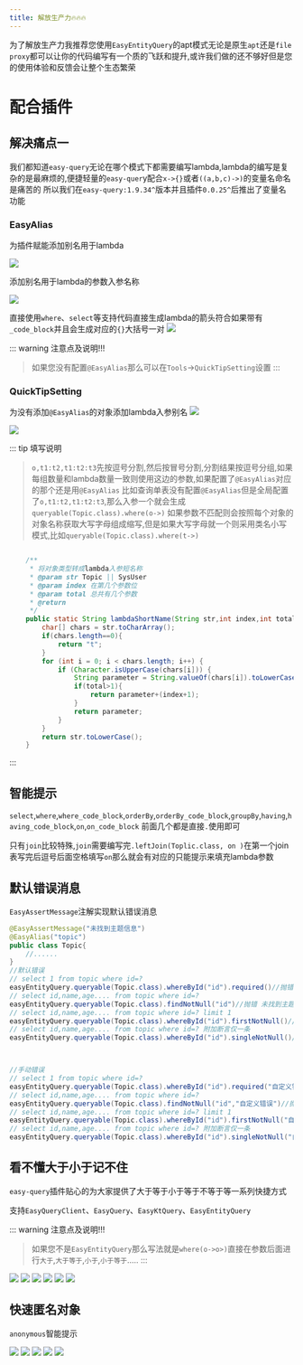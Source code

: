 ```yaml
---
title: 解放生产力🔥🔥🔥
---
```


为了解放生产力我推荐您使用`EasyEntityQuery`的apt模式无论是原生`apt`还是`file proxy`都可以让你的代码编写有一个质的飞跃和提升,或许我们做的还不够好但是您的使用体验和反馈会让整个生态繁荣

# 配合插件

## 解决痛点一

我们都知道`easy-query`无论在哪个模式下都需要编写lambda,lambda的编写是复杂的是最麻烦的,便捷轻量的`easy-quer`y配合`x->{}`或者`((a,b,c)->)`的变量名命名是痛苦的
所以我们在`easy-query:1.9.34^`版本并且插件`0.0.25^`后推出了变量名功能

### EasyAlias
为插件赋能添加别名用于lambda

<img src="/plugin-max1.jpg">

添加别名用于lambda的参数入参名称

<img src="/plugin-max2.jpg">

直接使用`where`、`select`等支持代码直接生成lambda的箭头符合如果带有`_code_block`并且会生成对应的`{}`大括号一对
<img src="/plugin-max3.jpg">


::: warning 注意点及说明!!!
> 如果您没有配置`@EasyAlias`那么可以在`Tools`->`QuickTipSetting`设置
:::

### QuickTipSetting
为没有添加`@EasyAlias`的对象添加lambda入参别名
<img src="/plugin-max4.jpg">


<img src="/plugin-max5.jpg">



::: tip 填写说明
> `o,t1:t2,t1:t2:t3`先按逗号分割,然后按冒号分割,分割结果按逗号分组,如果每组数量和lambda数量一致则使用这边的参数,如果配置了`@EasyAlias`对应的那个还是用`@EasyAlias`
比如查询单表没有配置`@EasyAlias`但是全局配置了`o,t1:t2,t1:t2:t3`,那么入参一个就会生成`queryable(Topic.class).where(o->)`
> 如果参数不匹配则会按照每个对象的对象名称获取大写字母组成缩写,但是如果大写字母就一个则采用类名小写模式,比如`queryable(Topic.class).where(t->)`
```java

    /**
     * 将对象类型转成lambda入参短名称
     * @param str Topic || SysUser
     * @param index 在第几个参数位
     * @param total 总共有几个参数
     * @return
     */
    public static String lambdaShortName(String str,int index,int total) {
        char[] chars = str.toCharArray();
        if(chars.length==0){
            return "t";
        }
        for (int i = 0; i < chars.length; i++) {
            if (Character.isUpperCase(chars[i])) {
                String parameter = String.valueOf(chars[i]).toLowerCase();
                if(total>1){
                    return parameter+(index+1);
                }
                return parameter;
            }
        }
        return str.toLowerCase();
    }
```
:::


## 智能提示
`select`,`where`,`where_code_block`,`orderBy`,`orderBy_code_block`,`groupBy`,`having`,`having_code_block`,`on`,`on_code_block`
前面几个都是直接`.`使用即可

只有`join`比较特殊,`join`需要编写完`.leftJoin(Toplic.class, on )`在第一个join表写完后逗号后面空格填写`on`那么就会有对应的只能提示来填充lambda参数

## 默认错误消息
`EasyAssertMessage`注解实现默认错误消息
```java
@EasyAssertMessage("未找到主题信息")
@EasyAlias("topic")
public class Topic{
    //......
}
//默认错误
// select 1 from topic where id=?
easyEntityQuery.queryable(Topic.class).whereById("id").required()//抛错 未找到主题信息 
// select id,name,age.... from topic where id=?
easyEntityQuery.queryable(Topic.class).findNotNull("id")//抛错 未找到主题信息
// select id,name,age.... from topic where id=? limit 1
easyEntityQuery.queryable(Topic.class).whereById("id").firstNotNull()//抛错 未找到主题信息
// select id,name,age.... from topic where id=? 附加断言仅一条
easyEntityQuery.queryable(Topic.class).whereById("id").singleNotNull()//抛错 未找到主题信息



//手动错误
// select 1 from topic where id=?
easyEntityQuery.queryable(Topic.class).whereById("id").required("自定义错误")//抛错 未找到主题信息 
// select id,name,age.... from topic where id=?
easyEntityQuery.queryable(Topic.class).findNotNull("id","自定义错误")//抛错 未找到主题信息
// select id,name,age.... from topic where id=? limit 1
easyEntityQuery.queryable(Topic.class).whereById("id").firstNotNull("自定义错误")//抛错 未找到主题信息
// select id,name,age.... from topic where id=? 附加断言仅一条
easyEntityQuery.queryable(Topic.class).whereById("id").singleNotNull("自定义错误")//抛错 未找到主题信息
```

## 看不懂大于小于记不住
`easy-query`插件贴心的为大家提供了大于等于小于等于不等于等一系列快捷方式

 支持`EasyQueryClient`、`EasyQuery`、`EasyKtQuery`、`EasyEntityQuery`


::: warning 注意点及说明!!!
> 如果您不是`EasyEntityQuery`那么写法就是`where(o->o>)`直接在参数后面进行`大于`,`大于等于`,`小于`,`小于等于`.....
:::

<img src="/plugin-max11.jpg">

<img src="/plugin-max12.jpg">

<img src="/plugin-max13.jpg">

<img src="/plugin-max14.jpg">

<img src="/plugin-max15.jpg">

<img src="/plugin-max16.jpg">

## 快速匿名对象

`anonymous`智能提示

<img src="/plugin-max6.jpg">


<img src="/plugin-max7.jpg">



<img src="/plugin-max8.jpg">


<img src="/plugin-max9.jpg">


<img src="/plugin-max10.jpg">
